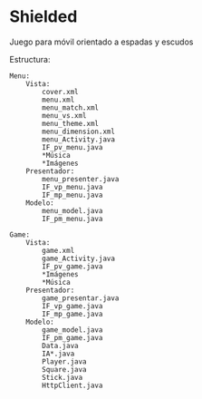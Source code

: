 # Shielded
Juego para móvil orientado a espadas y escudos

Estructura:

    Menu:
        Vista:
            cover.xml
            menu.xml
            menu_match.xml
            menu_vs.xml
            menu_theme.xml
            menu_dimension.xml
            menu_Activity.java
            IF_pv_menu.java
            *Música
            *Imágenes
        Presentador:
            menu_presenter.java
            IF_vp_menu.java
            IF_mp_menu.java
        Modelo:
            menu_model.java
            IF_pm_menu.java

    Game:
        Vista:
            game.xml
            game_Activity.java
            IF_pv_game.java
            *Imágenes
            *Música
        Presentador:
            game_presentar.java
            IF_vp_game.java
            IF_mp_game.java
        Modelo:
            game_model.java
            IF_pm_game.java
            Data.java
            IA*.java
            Player.java
            Square.java
            Stick.java
            HttpClient.java